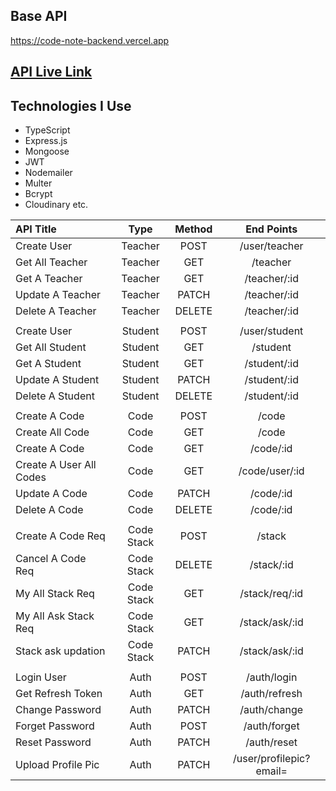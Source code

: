 ## Base API
https://code-note-backend.vercel.app
## [API Live Link](https://code-note-backend.vercel.app)

## Technologies I Use
- TypeScript
- Express.js
- Mongoose
- JWT
- Nodemailer
- Multer
- Bcrypt
- Cloudinary etc.



| API Title              | Type        | Method    |  End Points      |
| :----------------  | :------:    | :--------:| :-----------:    |
| Create User        |   Teacher   | POST      | /user/teacher    |
| Get All Teacher    |   Teacher   | GET       |  /teacher        |
| Get A Teacher      |   Teacher   | GET       |  /teacher/:id    |
| Update A Teacher      |   Teacher   | PATCH       |  /teacher/:id    |
| Delete A Teacher      |   Teacher   | DELETE       |  /teacher/:id    |
||
| Create User        |   Student   | POST      | /user/student    |
| Get All Student    |   Student   | GET       |  /student        |
| Get A Student      |   Student   | GET       |  /student/:id    |
| Update A Student      |   Student   | PATCH       |  /student/:id    |
| Delete A Student      |   Student   | DELETE       |  /student/:id    |
||
| Create A Code        |   Code   | POST      | /code    |
| Create All Code        |   Code   | GET      | /code    |
| Create A Code        |   Code   | GET      | /code/:id    |
| Create A User All Codes        |   Code   | GET      | /code/user/:id    |
| Update A Code        |   Code   | PATCH      | /code/:id    |
| Delete A Code        |   Code   | DELETE      | /code/:id    |
||
| Create A Code Req        |   Code Stack   | POST      | /stack    |
| Cancel A Code Req        |   Code Stack   | DELETE      | /stack/:id    |
| My All Stack Req        |   Code Stack   | GET      | /stack/req/:id    |
| My All Ask Stack Req        |   Code Stack   | GET      | /stack/ask/:id    |
| Stack ask updation        |   Code Stack   | PATCH      | /stack/ask/:id    |
||
| Login User        |   Auth   | POST      | /auth/login    |
| Get Refresh Token        |   Auth   | GET      | /auth/refresh    |
| Change Password        |   Auth   | PATCH      | /auth/change    |
| Forget Password        |   Auth   | POST      | /auth/forget    |
| Reset Password        |   Auth   | PATCH      | /auth/reset    |
| Upload Profile Pic        |   Auth   | PATCH      | /user/profilepic?email=    |
